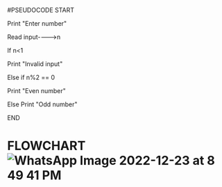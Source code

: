 #PSEUDOCODE
START


Print "Enter number"


Read input---->n


If n<1


Print "Invalid input"


Else if n%2 == 0


Print "Even number"


Else Print "Odd number"


END

# FLOWCHART![WhatsApp Image 2022-12-23 at 8 49 41 PM](https://user-images.githubusercontent.com/117601111/209443970-e17f9e0f-c88e-4782-82a9-3697e16bb799.jpeg)
